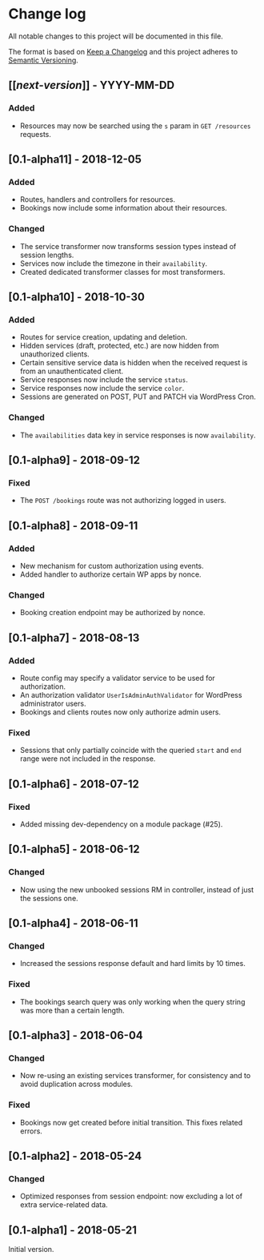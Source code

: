 # Change log
All notable changes to this project will be documented in this file.

The format is based on [Keep a Changelog](http://keepachangelog.com/)
and this project adheres to [Semantic Versioning](http://semver.org/).

## [[*next-version*]] - YYYY-MM-DD
### Added
- Resources may now be searched using the `s` param in `GET /resources` requests.

## [0.1-alpha11] - 2018-12-05
### Added
- Routes, handlers and controllers for resources.
- Bookings now include some information about their resources.

### Changed
- The service transformer now transforms session types instead of session lengths.
- Services now include the timezone in their `availability`.
- Created dedicated transformer classes for most transformers.

## [0.1-alpha10] - 2018-10-30
### Added
- Routes for service creation, updating and deletion.
- Hidden services (draft, protected, etc.) are now hidden from unauthorized clients.
- Certain sensitive service data is hidden when the received request is from an unauthenticated client.
- Service responses now include the service `status`.
- Service responses now include the service `color`.
- Sessions are generated on POST, PUT and PATCH via WordPress Cron.

### Changed
- The `availabilities` data key in service responses is now `availability`.

## [0.1-alpha9] - 2018-09-12
### Fixed
- The `POST /bookings` route was not authorizing logged in users.

## [0.1-alpha8] - 2018-09-11
### Added
- New mechanism for custom authorization using events.
- Added handler to authorize certain WP apps by nonce.

### Changed
- Booking creation endpoint may be authorized by nonce.

## [0.1-alpha7] - 2018-08-13
### Added
- Route config may specify a validator service to be used for authorization.
- An authorization validator `UserIsAdminAuthValidator` for WordPress administrator users.
- Bookings and clients routes now only authorize admin users.

### Fixed
- Sessions that only partially coincide with the queried `start` and `end` range were not included in the response.

## [0.1-alpha6] - 2018-07-12
### Fixed
- Added missing dev-dependency on a module package (#25).

## [0.1-alpha5] - 2018-06-12
### Changed
- Now using the new unbooked sessions RM in controller, instead of just the sessions one.

## [0.1-alpha4] - 2018-06-11
### Changed
- Increased the sessions response default and hard limits by 10 times.

### Fixed
- The bookings search query was only working when the query string was more than a certain length.

## [0.1-alpha3] - 2018-06-04
### Changed
- Now re-using an existing services transformer, for consistency and to avoid duplication across modules.

### Fixed
- Bookings now get created before initial transition. This fixes related errors.

## [0.1-alpha2] - 2018-05-24
### Changed
- Optimized responses from session endpoint: now excluding a lot of extra service-related data.

## [0.1-alpha1] - 2018-05-21
Initial version.

